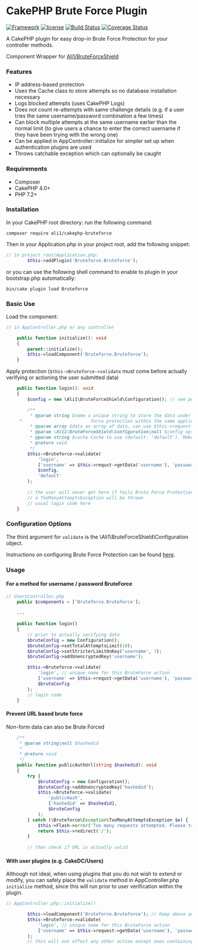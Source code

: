 # CakePHP Brute Force Plugin

[![Framework](https://img.shields.io/badge/Framework-CakePHP%204.x-orange.svg)](http://cakephp.org)
[![license](https://img.shields.io/github/license/ali1/cakephp-bruteforce.svg?maxAge=2592000)](/blob/master/LICENSE)
[![Build Status](https://travis-ci.org/Ali1/cakephp-bruteforce.svg?branch=master)](https://travis-ci.org/Ali1/cakephp-bruteforce)
[![Coverage Status](https://coveralls.io/repos/github/Ali1/cakephp-bruteforce/badge.svg?branch=master)](https://coveralls.io/github/Ali1/cakephp-bruteforce?branch=master)

A CakePHP plugin for easy drop-in Brute Force Protection for your controller methods.

Component Wrapper for [Ali1/BruteForceShield](https://github.com/Ali1/BruteForceShield)

### Features
* IP address-based protection
* Uses the Cache class to store attempts so no database installation necessary
* Logs blocked attempts (uses CakePHP Logs)
* Does not count re-attempts with same challenge details (e.g. if a user tries the same username/password combination a few times)
* Can block multiple attempts at the same username earlier than the normal limit (to give users a chance to enter the correct username if they have been trying with the wrong one)
* Can be applied in AppController::initialize for simpler set up when authentication plugins are used
* Throws catchable exception which can optionally be caught

### Requirements

* Composer
* CakePHP 4.0+
* PHP 7.2+

### Installation

In your CakePHP root directory: run the following command:

```
composer require ali1/cakephp-bruteforce
```

Then in your Application.php in your project root, add the following snippet:

```php
// In project_root/Application.php:
        $this->addPlugin('Bruteforce.Bruteforce');
```

or you can use the following shell command to enable to plugin in your bootstrap.php automatically:

```
bin/cake plugin load Bruteforce
```

### Basic Use

Load the component:
````php
// in AppController.php or any controller

    public function initialize(): void
    {
        parent::initialize();
        $this->loadComponent('Bruteforce.Bruteforce');
    }
````

Apply protection (`$this->Bruteforce->validate` must come before actually verifying or actioning the user submitted data)

````php
    public function login(): void
    {
        $config = new \Ali1\BruteForceShield\Configuration(); // see possible options below

        /**
         * @param string $name a unique string to store the data under (different $name for different uses of Brute
     *                          force protection within the same application.
         * @param array $data an array of data, can use $this->request->getData()
         * @param \Ali1\BruteForceShield\Configuration|null $config options
         * @param string $cache Cache to use (default: 'default'). Make sure to use one with a duration longer than your time window otherwise you will not be protected.
         * @return void
         */
        $this->Bruteforce->validate(
            'login',
            ['username' => $this->requst->getData('username'), 'password' => $this->requst->getData('password')],
            $config,
            'default'          
        );
        
        // the user will never get here if fails Brute Force Protection
        // a TooManyAttemptsException will be thrown
        // usual login code here
    }
````

### Configuration Options

The third argument for `validate` is the \Ali1\BruteForceShield\Configuration object.

Instructions on configuring Brute Force Protection can be found [here](https://github.com/Ali1/BruteForceShield#configuration).

### Usage

#### For a method for username / password BruteForce

```php
// UsersController.php
    public $components = ['Bruteforce.Bruteforce'];
    
    ...
    
    public function login()
    {
        // prior to actually verifying data
        $bruteConfig = new Configuration();
        $bruteConfig->setTotalAttemptsLimit(10);
        $bruteConfig->setStricterLimitOnKey('username', 7);
        $bruteConfig->addUnencryptedKey('username');

        $this->Bruteforce->validate(
            'login', // unique name for this BruteForce action
            ['username' => $this->requst->getData('username'), 'password' => $this->requst->getData('password')],
            $bruteConfig
        );
        // login code
    }
```

#### Prevent URL based brute force

Non-form data can also be Brute Forced

````php
    /**
     * @param string|null $hashedid
     *
     * @return void
     */
    public function publicAuthUrl(string $hashedid): void
    {
        try {
            $bruteConfig = new Configuration();
            $bruteConfig->addUnencryptedKey('hashedid');
            $this->Bruteforce->validate(
                'publicHash',
                ['hashedid' => $hashedid],
                $bruteConfig
            );
        } catch (\Bruteforce\Exception\TooManyAttemptsException $e) {
            $this->Flash->error('Too many requests attempted. Please try again in a few minutes');
            return $this->redirect('/');
        }
        
        // then check if URL is actually valid
````

#### With user plugins (e.g. CakeDC/Users)

Although not ideal, when using plugins that you do not wish to extend or modify, you can safely place the `validate` method in AppController.php `initialize` method, since this will run prior to user verification within the plugin.

```php
// AppController.php::initialize()

        $this->loadComponent('Bruteforce.Bruteforce'); // Keep above any authentication components if running on initialize (default)
        $this->Bruteforce->validate(
            'login', // unique name for this BruteForce action
            ['username' => $this->request->getData('username'), 'password' => $this->request->getData('password')] // user entered data
        );
        // this will not affect any other action except ones containing POSTed usernames and passwords (empty challenges never get counted or blocked)
```
